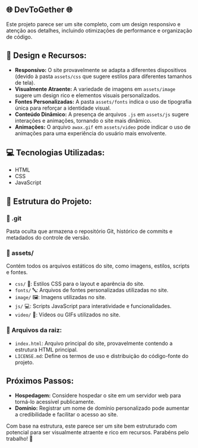 ##  🌐 DevToGether  🌐 

Este projeto parece ser um site completo, com um design responsivo e atenção aos detalhes, incluindo otimizações de performance e organização de código.

## 🎨 Design e Recursos:

- **Responsivo:** O site provavelmente se adapta a diferentes dispositivos (devido à pasta `assets/css` que sugere estilos para diferentes tamanhos de tela).
- **Visualmente Atraente:** A variedade de imagens em `assets/image` sugere um design rico e elementos visuais personalizados.
- **Fontes Personalizadas:** A pasta `assets/fonts` indica o uso de tipografia única para reforçar a identidade visual.
- **Conteúdo Dinâmico:** A presença de arquivos `.js` em `assets/js` sugere interações e animações, tornando o site mais dinâmico.
- **Animações:** O arquivo `awax.gif` em `assets/video` pode indicar o uso de animações para uma experiência do usuário mais envolvente.

## 💻 Tecnologias Utilizadas:

- HTML
- CSS
- JavaScript

## 📂 Estrutura do Projeto:

### 📁 .git 

Pasta oculta que armazena o repositório Git, histórico de commits e metadados do controle de versão.

### 📁 assets/

Contém todos os arquivos estáticos do site, como imagens, estilos, scripts e fontes.

- `css/` 🎨: Estilos CSS para o layout e aparência do site.
- `fonts/` 🔤: Arquivos de fontes personalizadas utilizadas no site.
- `image/` 🖼️: Imagens utilizadas no site.
- `js/` 💻: Scripts JavaScript para interatividade e funcionalidades.
- `video/` 🎥: Vídeos ou GIFs utilizados no site.

### 📄 Arquivos da raiz:

- `index.html`: Arquivo principal do site, provavelmente contendo a estrutura HTML principal.
- `LICENSE.md`: Define os termos de uso e distribuição do código-fonte do projeto.


## Próximos Passos:

- **Hospedagem:** Considere hospedar o site em um servidor web para torná-lo acessível publicamente.
- **Domínio:** Registrar um nome de domínio personalizado pode aumentar a credibilidade e facilitar o acesso ao site.

Com base na estrutura, este parece ser um site bem estruturado com potencial para ser visualmente atraente e rico em recursos. Parabéns pelo trabalho! 👏 
